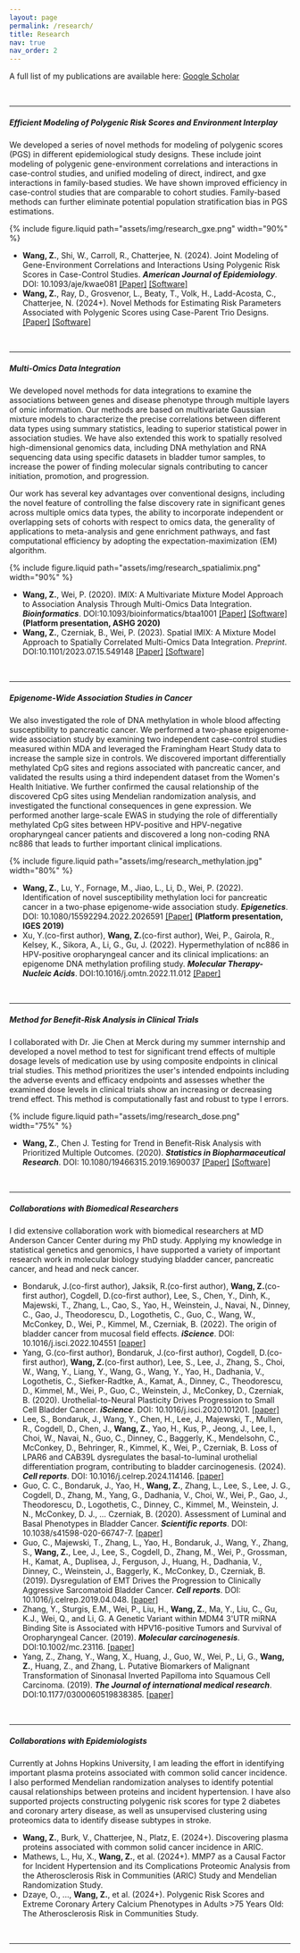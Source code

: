 ```yaml
---
layout: page
permalink: /research/
title: Research
nav: true
nav_order: 2
---
```

  
  <div class="publications" markdown="1">
  <p>A full list of my publications are available here: <a href="https://scholar.google.com/citations?user=n6MtCyUAAAAJ&hl=en&oi=ao" target="_blank">Google Scholar</a> </p>
  
&nbsp;

---
#####  __Efficient Modeling of Polygenic Risk Scores and Environment Interplay__

We developed a series of novel methods for modeling of polygenic scores (PGS) in different epidemiological study designs. These include joint modeling of polygenic gene-environment correlations and interactions in case-control studies, and unified modeling of direct, indirect, and gxe interactions in family-based studies. We have shown improved efficiency in case-control studies that are comparable to cohort studies. Family-based methods can further eliminate potential population stratification bias in PGS estimations.

{% include figure.liquid path="assets/img/research_gxe.png" width="90%" %}


- __Wang, Z.__, Shi, W., Carroll, R., Chatterjee, N. (2024). Joint Modeling of Gene-Environment Correlations and Interactions Using Polygenic Risk Scores in Case-Control Studies. *__American Journal of Epidemiology__*. DOI: 10.1093/aje/kwae081
[[Paper]](https://doi.org/10.1093/aje/kwae081) 
[[Software]](https://github.com/ziqiaow/RetroGE)  
- __Wang, Z.__, Ray, D., Grosvenor, L., Beaty, T., Volk, H., Ladd-Acosta, C., Chatterjee, N. (2024+). Novel Methods for Estimating Risk Parameters Associated with Polygenic Scores using Case-Parent Trio Designs.
[[Paper]]() 
[[Software]](https://github.com/ziqiaow/PRS-TRI)  

&nbsp;



---

##### __Multi-Omics Data Integration__
We developed novel methods for data integrations to examine the associations between genes and disease phenotype through multiple layers of omic information. Our methods are based on multivariate Gaussian mixture models to characterize the precise correlations between different data types using summary statistics, leading to superior statistical power in association studies. We have also extended this work to spatially resolved high-dimensional genomics data, including DNA methylation and RNA sequencing data using specific datasets in bladder tumor samples, to increase the power of finding molecular signals contributing to cancer initiation, promotion, and progression. 

Our work has several key advantages over conventional designs, including the novel feature of controlling the false discovery rate in significant genes across multiple omics data types, the ability to incorporate independent or overlapping sets of cohorts with respect to omics data, the generality of applications to meta-analysis and gene enrichment pathways, and fast computational efficiency by adopting the expectation-maximization (EM) algorithm.

{% include figure.liquid path="assets/img/research_spatialimix.png" width="90%" %}



-	__Wang, Z.__, Wei, P. (2020). IMIX: A Multivariate Mixture Model Approach to Association Analysis Through Multi-Omics Data Integration. *__Bioinformatics__*.
 DOI:10.1093/bioinformatics/btaa1001
[[Paper]](https://doi.org/10.1093/bioinformatics/btaa1001)
[[Software]](https://github.com/ziqiaow/IMIX)
__(Platform presentation, ASHG 2020)__
-	__Wang, Z.__, Czerniak, B., Wei, P. (2023). Spatial IMIX: A Mixture Model Approach to Spatially Correlated Multi-Omics Data Integration. *Preprint*. DOI:10.1101/2023.07.15.549148
[[Paper]](https://www.biorxiv.org/content/10.1101/2023.07.15.549148v1)
[[Software]](https://github.com/ziqiaow/spatialimix)



&nbsp;


---

##### __Epigenome-Wide Association Studies in Cancer__
We also investigated the role of DNA methylation in whole blood affecting susceptibility to pancreatic cancer. We performed a two-phase epigenome-wide association study by examining two independent case-control studies measured within MDA and leveraged the Framingham Heart Study data to increase the sample size in controls. We discovered important differentially methylated CpG sites and regions associated with pancreatic cancer, and validated the results using a third independent dataset from the Women's Health Initiative. We further confirmed the causal relationship of the discovered CpG sites using Mendelian randomization analysis, and investigated the functional consequences in gene expression. We performed another large-scale EWAS in studying the role of differentially methylated CpG sites between HPV-positive and HPV-negative oropharyngeal cancer patients and discovered a long non-coding RNA nc886 that leads to further important clinical implications.

{% include figure.liquid path="assets/img/research_methylation.jpg" width="80%" %}


-	__Wang, Z.__, Lu, Y., Fornage, M., Jiao, L., Li, D., Wei, P. (2022). Identification of novel susceptibility methylation loci for pancreatic cancer in a two-phase epigenome-wide association study. *__Epigenetics__*. DOI: 10.1080/15592294.2022.2026591
[[Paper]](https://doi.org/10.1080/15592294.2022.2026591)
__(Platform presentation, IGES 2019)__
-	Xu, Y.(co-first author), __Wang, Z.__(co-first author), Wei, P., Gairola, R., Kelsey, K., Sikora, A., Li, G., Gu, J. (2022). Hypermethylation of nc886 in HPV-positive oropharyngeal cancer and its clinical implications: an epigenome DNA methylation profiling study. *__Molecular Therapy-Nucleic Acids__*. DOI:10.1016/j.omtn.2022.11.012
[[Paper]](https://doi.org/10.1016/j.omtn.2022.11.012)


&nbsp;


---




##### __Method for Benefit-Risk Analysis in Clinical Trials__
I collaborated with Dr. Jie Chen at Merck during my summer internship and developed a novel method to test for significant trend effects of multiple dosage levels of medication use by using composite endpoints in clinical trial studies. This method prioritizes the user's intended endpoints including the adverse events and efficacy endpoints and assesses whether the examined dose levels in clinical trials show an increasing or decreasing trend effect. This method is computationally fast and robust to type I errors.

{% include figure.liquid path="assets/img/research_dose.png" width="75%" %}


-	__Wang, Z.__, Chen J. Testing for Trend in Benefit-Risk Analysis with Prioritized Multiple Outcomes. (2020). *__Statistics in Biopharmaceutical Research__*. DOI: 10.1080/19466315.2019.1690037
[[Paper]](https://www.tandfonline.com/doi/full/10.1080/19466315.2019.1690037)
[[Software]](https://github.com/ziqiaow/MvTrend)



&nbsp;



---



##### __Collaborations with Biomedical Researchers__

I did extensive collaboration work with biomedical researchers at MD Anderson Cancer Center during my PhD study. Applying my knowledge in statistical genetics and genomics, I have supported a variety of important research work in molecular biology studying bladder cancer, pancreatic cancer, and head and neck cancer. 

-	Bondaruk, J.(co-first author), Jaksik, R.(co-first author), __Wang, Z.__(co-first author), Cogdell, D.(co-first author), Lee, S., Chen, Y., Dinh, K., Majewski, T., Zhang, L., Cao, S., Yao, H., Weinstein, J., Navai, N., Dinney, C., Gao, J., Theodorescu, D., Logothetis, C., Guo, C., Wang, W., McConkey, D., Wei, P., Kimmel, M., Czerniak, B. (2022). The origin of bladder cancer from mucosal field effects. *__iScience__*.  DOI: 10.1016/j.isci.2022.104551
[[paper]](https://www.cell.com/iscience/fulltext/S2589-0042(22)00823-9)
-	Yang, G.(co-first author), Bondaruk, J.(co-first author), Cogdell, D.(co-first author), __Wang, Z.__(co-first author), Lee, S., Lee, J., Zhang, S., Choi, W., Wang, Y., Liang, Y., Wang, G., Wang, Y., Yao, H., Dadhania, V., Logothetis, C., Siefker-Radtke, A., Kamat, A., Dinney, C., Theodorescu, D., Kimmel, M., Wei, P., Guo, C., Weinstein, J., McConkey, D., Czerniak, B. (2020). Urothelial-to-Neural Plasticity Drives Progression to Small Cell Bladder Cancer. *__iScience__*. DOI: 10.1016/j.isci.2020.101201. [[paper]](https://www.cell.com/iscience/fulltext/S2589-0042(20)30386-2)
-	Lee, S., Bondaruk, J., Wang, Y., Chen, H., Lee, J., Majewski, T., Mullen, R., Cogdell, D., Chen, J., __Wang, Z.__, Yao, H., Kus, P., Jeong, J., Lee, I., Choi, W., Navai, N., Guo, C., Dinney, C., Baggerly, K., Mendelsohn, C., McConkey, D., Behringer, R., Kimmel, K., Wei, P., Czerniak, B. Loss of LPAR6 and CAB39L dysregulates the basal-to-luminal urothelial differentiation program, contributing to bladder carcinogenesis. (2024). *__Cell reports__*. DOI: 10.1016/j.celrep.2024.114146.
[[paper]](https://www.cell.com/cell-reports/fulltext/S2211-1247(24)00474-1)
-	Guo, C. C., Bondaruk, J., Yao, H., __Wang, Z.__, Zhang, L., Lee, S., Lee, J. G., Cogdell, D., Zhang, M., Yang, G., Dadhania, V., Choi, W., Wei, P., Gao, J., Theodorescu, D., Logothetis, C., Dinney, C., Kimmel, M., Weinstein, J. N., McConkey, D. J., … Czerniak, B. (2020). Assessment of Luminal and Basal Phenotypes in Bladder Cancer. *__Scientific reports__*. DOI: 10.1038/s41598-020-66747-7. [[paper]](https://www.nature.com/articles/s41598-020-66747-7)
-	Guo, C., Majewski, T., Zhang, L., Yao, H., Bondaruk, J., Wang, Y., Zhang, S., __Wang, Z.__, Lee, J., Lee, S., Cogdell, D., Zhang, M., Wei, P., Grossman, H., Kamat, A., Duplisea, J., Ferguson, J., Huang, H., Dadhania, V., Dinney, C., Weinstein, J., Baggerly, K., McConkey, D., Czerniak, B. (2019). Dysregulation of EMT Drives the Progression to Clinically Aggressive Sarcomatoid Bladder Cancer. *__Cell reports__*. DOI: 10.1016/j.celrep.2019.04.048. [[paper]](https://www.cell.com/cell-reports/fulltext/S2211-1247(19)30521-2)
-	Zhang, Y., Sturgis, E.M., Wei, P., Liu, H., __Wang, Z.__, Ma, Y., Liu, C., Gu, K.J., Wei, Q., and Li, G. A Genetic Variant within MDM4 3'UTR miRNA Binding Site is Associated with HPV16-positive Tumors and Survival of Oropharyngeal Cancer. (2019). *__Molecular carcinogenesis__*. DOI:10.1002/mc.23116. [[paper]](https://onlinelibrary.wiley.com/doi/abs/10.1002/mc.23116)
-	Yang, Z., Zhang, Y., Wang, X., Huang, J., Guo, W., Wei, P., Li, G., __Wang, Z.__, Huang, Z., and Zhang, L.  Putative Biomarkers of Malignant Transformation of Sinonasal Inverted Papilloma into Squamous Cell Carcinoma. (2019). *__The Journal of international medical research__*. DOI:10.1177/0300060519838385. [[paper]](https://journals.sagepub.com/doi/full/10.1177/0300060519838385)
    


&nbsp;


---

##### __Collaborations with Epidemiologists__
Currently at Johns Hopkins University, I am leading the effort in identifying important plasma proteins associated with common solid cancer incidence. I also performed Mendelian randomization analyses to identify potential causal relationships between proteins and incident hypertension. I have also supported projects constructing polygenic risk scores for type 2 diabetes and coronary artery disease, as well as unsupervised clustering using proteomics data to identify disease subtypes in stroke.

- __Wang, Z.__, Burk, V., Chatterjee, N., Platz, E. (2024+). Discovering plasma proteins associated with common solid cancer incidence in ARIC.
- Mathews, L., Hu, X., __Wang, Z.__, et al. (2024+). MMP7 as a Causal Factor for Incident Hypertension and its Complications Proteomic Analysis from the Atherosclerosis Risk in Communities (ARIC) Study and Mendelian Randomization Study. 
- Dzaye, O., ..., __Wang, Z.__, et al. (2024+). Polygenic Risk Scores and Extreme Coronary Artery Calcium Phenotypes in Adults >75 Years Old: The Atherosclerosis Risk in Communities Study.


&nbsp;


---
